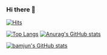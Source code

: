 ### Hi there 👋

<!--
**bamjun/bamjun** is a ✨ _special_ ✨ repository because its `README.md` (this file) appears on your GitHub profile.

Here are some ideas to get you started:

- 🔭 I’m currently working on ...
- 🌱 I’m currently learning ...
- 👯 I’m looking to collaborate on ...
- 🤔 I’m looking for help with ...
- 💬 Ask me about ...
- 📫 How to reach me: ...
- 😄 Pronouns: ...
- ⚡ Fun fact: ...
-->
[![Hits](https://hits.seeyoufarm.com/api/count/incr/badge.svg?url=https%3A%2F%2Fgithub.com%2Fbamjun&count_bg=%2379C83D&title_bg=%23555555&icon=&icon_color=%23E7E7E7&title=visitors&edge_flat=false)](https://hits.seeyoufarm.com)

[![Top Langs](https://github-readme-stats.vercel.app/api/top-langs/?username=bamjun&theme=radical&layout=compact)](https://github.com/bamjun)
[![Anurag's GitHub stats](https://github-readme-stats.vercel.app/api?username=bamjun)](https://github.com/anuraghazra/github-readme-stats)

[![bamjun's GitHub stats](https://github-readme-stats.vercel.app/api?username=bamjun&show_icons=true&theme=radical)](https://github.com/bamjun)
